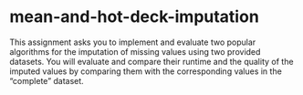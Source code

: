 # mean-and-hot-deck-imputation
This assignment asks you to implement and evaluate two popular algorithms for the imputation of missing values using two provided datasets. You will evaluate and compare their runtime and the quality of the imputed values by comparing them with the corresponding values in the “complete” dataset.
